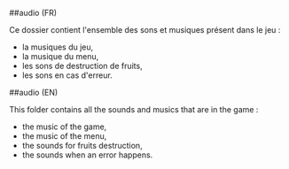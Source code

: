 ##audio (FR)

Ce dossier contient l'ensemble des sons et musiques présent dans le jeu :

<ul>
  <li>la musiques du jeu,</li>
	<li>la musique du menu,</li>
	<li>les sons de destruction de fruits,</li>
	<li>les sons en cas d'erreur.</li>
</ul>

##audio (EN)

This folder contains all the sounds and musics that are in the game :

<ul>
  <li>the music of the game,</li>
	<li>the music of the menu,</li>
	<li>the sounds for fruits destruction,</li>
	<li>the sounds when an error happens.</li>
</ul>
